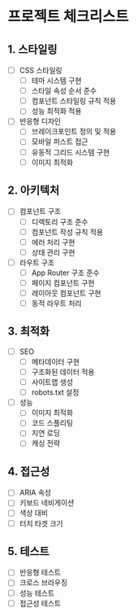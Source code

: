 # 프로젝트 체크리스트

## 1. 스타일링
- [ ] CSS 스타일링
  - [ ] 테마 시스템 구현
  - [ ] 스타일 속성 순서 준수
  - [ ] 컴포넌트 스타일링 규칙 적용
  - [ ] 성능 최적화 적용

- [ ] 반응형 디자인
  - [ ] 브레이크포인트 정의 및 적용
  - [ ] 모바일 퍼스트 접근
  - [ ] 유동적 그리드 시스템 구현
  - [ ] 이미지 최적화

## 2. 아키텍처
- [ ] 컴포넌트 구조
  - [ ] 디렉토리 구조 준수
  - [ ] 컴포넌트 작성 규칙 적용
  - [ ] 에러 처리 구현
  - [ ] 상태 관리 구현

- [ ] 라우트 구조
  - [ ] App Router 구조 준수
  - [ ] 페이지 컴포넌트 구현
  - [ ] 레이아웃 컴포넌트 구현
  - [ ] 동적 라우트 처리

## 3. 최적화
- [ ] SEO
  - [ ] 메타데이터 구현
  - [ ] 구조화된 데이터 적용
  - [ ] 사이트맵 생성
  - [ ] robots.txt 설정

- [ ] 성능
  - [ ] 이미지 최적화
  - [ ] 코드 스플리팅
  - [ ] 지연 로딩
  - [ ] 캐싱 전략

## 4. 접근성
- [ ] ARIA 속성
- [ ] 키보드 네비게이션
- [ ] 색상 대비
- [ ] 터치 타겟 크기

## 5. 테스트
- [ ] 반응형 테스트
- [ ] 크로스 브라우징
- [ ] 성능 테스트
- [ ] 접근성 테스트 
